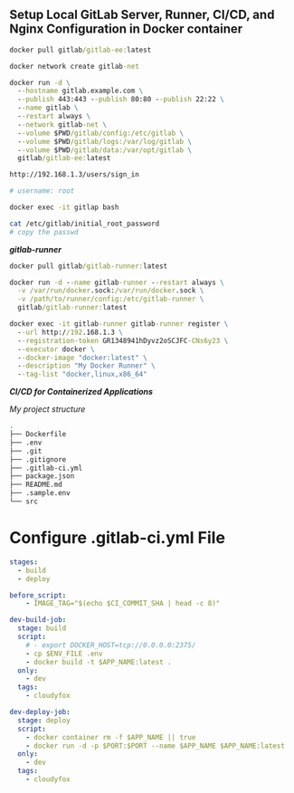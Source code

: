 ## Setup Local GitLab Server, Runner, CI/CD, and Nginx Configuration in Docker container

```cmd
docker pull gitlab/gitlab-ee:latest
```
```cmd
docker network create gitlab-net
```
```cmd
docker run -d \
  --hostname gitlab.example.com \
  --publish 443:443 --publish 80:80 --publish 22:22 \
  --name gitlab \
  --restart always \
  --network gitlab-net \
  --volume $PWD/gitlab/config:/etc/gitlab \
  --volume $PWD/gitlab/logs:/var/log/gitlab \
  --volume $PWD/gitlab/data:/var/opt/gitlab \
  gitlab/gitlab-ee:latest
```
```cmd
http://192.168.1.3/users/sign_in
```
```bash
# username: root

docker exec -it gitlap bash

cat /etc/gitlab/initial_root_password
# copy the passwd 
```

_**gitlab-runner**_

```cmd
docker pull gitlab/gitlab-runner:latest
```
```cmd
docker run -d --name gitlab-runner --restart always \
  -v /var/run/docker.sock:/var/run/docker.sock \
  -v /path/to/runner/config:/etc/gitlab-runner \
  gitlab/gitlab-runner:latest
```
```cmd
docker exec -it gitlab-runner gitlab-runner register \
  --url http://192.168.1.3 \
  --registration-token GR1348941hDyvz2oSCJFC-CNs6y23 \
  --executor docker \
  --docker-image "docker:latest" \
  --description "My Docker Runner" \
  --tag-list "docker,linux,x86_64"
```

_**CI/CD for Containerized Applications**_

_My project structure_

```bash
.
├── Dockerfile
├── .env
├── .git
├── .gitignore
├── .gitlab-ci.yml
├── package.json
├── README.md
├── .sample.env
└── src
```
# Configure .gitlab-ci.yml File

```yml
stages:   
  - build
  - deploy

before_script:
    - IMAGE_TAG="$(echo $CI_COMMIT_SHA | head -c 8)"

dev-build-job:
  stage: build
  script:
    # - export DOCKER_HOST=tcp://0.0.0.0:2375/
    - cp $ENV_FILE .env
    - docker build -t $APP_NAME:latest .
  only:
    - dev
  tags:
    - cloudyfox

dev-deploy-job:
  stage: deploy
  script:
    - docker container rm -f $APP_NAME || true
    - docker run -d -p $PORT:$PORT --name $APP_NAME $APP_NAME:latest
  only:
    - dev
  tags:
    - cloudyfox
```

